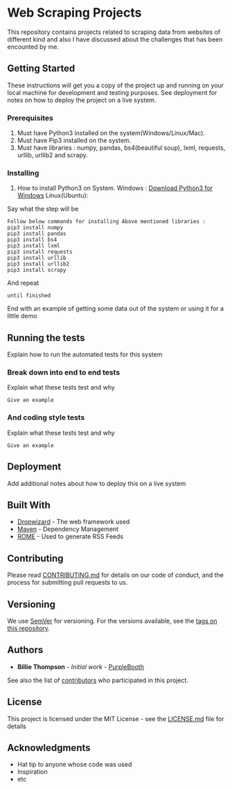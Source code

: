 # Web Scraping Projects

This repository contains projects related to scraping data from websites of different kind and also I have discussed about the challenges that has been encounted by me.

## Getting Started

These instructions will get you a copy of the project up and running on your local machine for development and testing purposes. See deployment for notes on how to deploy the project on a live system.

### Prerequisites

1) Must have Python3 installed on the system(Windows/Linux/Mac).
2) Must have Pip3 installed on the system.
3) Must have libraries : numpy, pandas, bs4(beautiful soup), lxml, requests, urllib, urllib2 and scrapy.

### Installing

1) How to install Python3 on System.
   Windows : [Download Python3 for Windows](https://www.python.org/ftp/python/3.7.0/python-3.7.0.exe)
   Linux(Ubuntu):  

Say what the step will be

```
Follow below commands for installing Above mentioned libraries :
pip3 install numpy
pip3 install pandas
pip3 install bs4
pip3 install lxml
pip3 install requests
pip3 install urllib
pip3 install urllib2
pip3 install scrapy
```

And repeat

```
until finished
```

End with an example of getting some data out of the system or using it for a little demo

## Running the tests

Explain how to run the automated tests for this system

### Break down into end to end tests

Explain what these tests test and why

```
Give an example
```

### And coding style tests

Explain what these tests test and why

```
Give an example
```

## Deployment

Add additional notes about how to deploy this on a live system

## Built With

* [Dropwizard](http://www.dropwizard.io/1.0.2/docs/) - The web framework used
* [Maven](https://maven.apache.org/) - Dependency Management
* [ROME](https://rometools.github.io/rome/) - Used to generate RSS Feeds

## Contributing

Please read [CONTRIBUTING.md](https://gist.github.com/PurpleBooth/b24679402957c63ec426) for details on our code of conduct, and the process for submitting pull requests to us.

## Versioning

We use [SemVer](http://semver.org/) for versioning. For the versions available, see the [tags on this repository](https://github.com/your/project/tags). 

## Authors

* **Billie Thompson** - *Initial work* - [PurpleBooth](https://github.com/PurpleBooth)

See also the list of [contributors](https://github.com/your/project/contributors) who participated in this project.

## License

This project is licensed under the MIT License - see the [LICENSE.md](LICENSE.md) file for details

## Acknowledgments

* Hat tip to anyone whose code was used
* Inspiration
* etc

